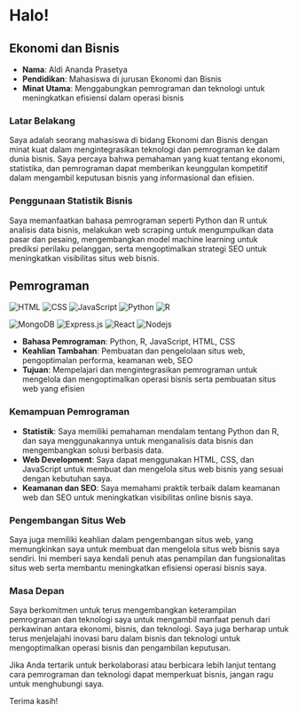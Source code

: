 # Halo!

## Ekonomi dan Bisnis
- **Nama**: Aldi Ananda Prasetya
- **Pendidikan**: Mahasiswa di jurusan Ekonomi dan Bisnis
- **Minat Utama**: Menggabungkan pemrograman dan teknologi untuk meningkatkan efisiensi dalam operasi bisnis

### Latar Belakang
Saya adalah seorang mahasiswa di bidang Ekonomi dan Bisnis dengan minat kuat dalam mengintegrasikan teknologi dan pemrograman ke dalam dunia bisnis. Saya percaya bahwa pemahaman yang kuat tentang ekonomi, statistika, dan pemrograman dapat memberikan keunggulan kompetitif dalam mengambil keputusan bisnis yang informasional dan efisien.

### Penggunaan Statistik Bisnis
Saya memanfaatkan bahasa pemrograman seperti Python dan R untuk analisis data bisnis, melakukan web scraping untuk mengumpulkan data pasar dan pesaing, mengembangkan model machine learning untuk prediksi perilaku pelanggan, serta mengoptimalkan strategi SEO untuk meningkatkan visibilitas situs web bisnis.

## Pemrograman
![HTML](https://img.shields.io/badge/HTML5-E34F26?style=for-the-badge&logo=html5&logoColor=white)
![CSS](https://img.shields.io/badge/CSS3-1572B6?style=for-the-badge&logo=css3&logoColor=white)
![JavaScript](https://img.shields.io/badge/Javascript-F0DB4F?style=for-the-badge&labelColor=black&logo=javascript&logoColor=F0DB4F)
![Python](https://img.shields.io/badge/Python-3776AB?style=for-the-badge&logo=python&logoColor=white)
![R](https://img.shields.io/badge/R-276DC3?style=for-the-badge&logo=r&logoColor=white)


![MongoDB](https://img.shields.io/badge/MongoDB-4EA94B?style=for-the-badge&logo=mongodb&logoColor=white)
![Express.js](https://img.shields.io/badge/Express.js-000000?style=for-the-badge&logo=express&logoColor=white)
![React](https://img.shields.io/badge/-React-61DBFB?style=for-the-badge&labelColor=black&logo=react&logoColor=61DBFB)
![Nodejs](https://img.shields.io/badge/Nodejs-3C873A?style=for-the-badge&labelColor=black&logo=node.js&logoColor=3C873A)
- **Bahasa Pemrograman**: Python, R, JavaScript, HTML, CSS
- **Keahlian Tambahan**: Pembuatan dan pengelolaan situs web, pengoptimalan performa, keamanan web, SEO
- **Tujuan**: Mempelajari dan mengintegrasikan pemrograman untuk mengelola dan mengoptimalkan operasi bisnis serta pembuatan situs web yang efisien

### Kemampuan Pemrograman
- **Statistik**: Saya memiliki pemahaman mendalam tentang Python dan R, dan saya menggunakannya untuk menganalisis data bisnis dan mengembangkan solusi berbasis data.
- **Web Development**: Saya dapat menggunakan HTML, CSS, dan JavaScript untuk membuat dan mengelola situs web bisnis yang sesuai dengan kebutuhan saya.
- **Keamanan dan SEO**: Saya memahami praktik terbaik dalam keamanan web dan SEO untuk meningkatkan visibilitas online bisnis saya.

### Pengembangan Situs Web
Saya juga memiliki keahlian dalam pengembangan situs web, yang memungkinkan saya untuk membuat dan mengelola situs web bisnis saya sendiri. Ini memberi saya kendali penuh atas penampilan dan fungsionalitas situs web serta membantu meningkatkan efisiensi operasi bisnis saya.

### Masa Depan
Saya berkomitmen untuk terus mengembangkan keterampilan pemrograman dan teknologi saya untuk mengambil manfaat penuh dari perkawinan antara ekonomi, bisnis, dan teknologi. Saya juga berharap untuk terus menjelajahi inovasi baru dalam bisnis dan teknologi untuk mengoptimalkan operasi bisnis dan pengambilan keputusan.

Jika Anda tertarik untuk berkolaborasi atau berbicara lebih lanjut tentang cara pemrograman dan teknologi dapat memperkuat bisnis, jangan ragu untuk menghubungi saya.

Terima kasih!

